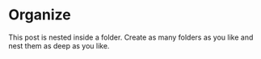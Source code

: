 # Organize

This post is nested inside a folder. Create as many folders as you like and nest them as deep as you like.
